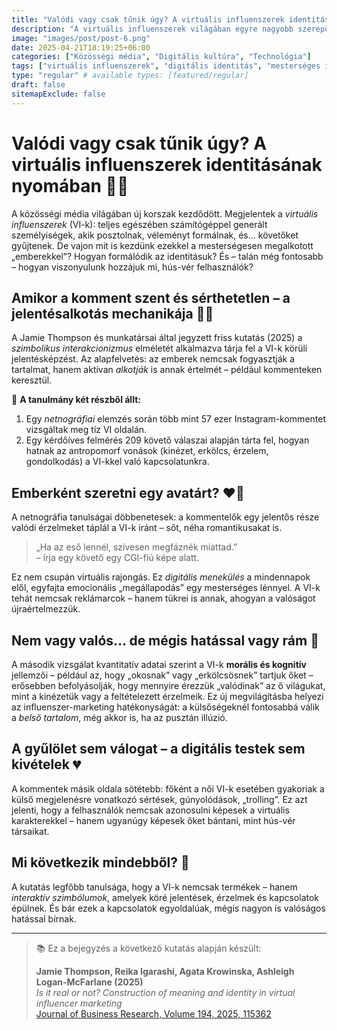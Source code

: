```yaml
---
title: "Valódi vagy csak tűnik úgy? A virtuális influenszerek identitásának nyomában"
description: "A virtuális influenszerek világában egyre nagyobb szerepük van a digitális személyiségeknek, akik képesek kapcsolatot építeni a közönséggel. De mit jelent mindez az identitásuk szempontjából, és hogyan befolyásolják őket a követők?"
image: "images/post/post-6.png"
date: 2025-04-21T18:19:25+06:00
categories: ["Közösségi média", "Digitális kultúra", "Technológia"]
tags: ["virtuális influenszerek", "digitális identitás", "mesterséges intelligencia", "követők", "számítógépes generálás"]
type: "regular" # available types: [featured/regular]
draft: false
sitemapExclude: false
---
```

# Valódi vagy csak tűnik úgy? A virtuális influenszerek identitásának nyomában 🧠📱

A közösségi média világában új korszak kezdődött. Megjelentek a *virtuális influenszerek* (VI-k): teljes egészében számítógéppel generált személyiségek, akik posztolnak, véleményt formálnak, és... követőket gyűjtenek. De vajon mit is kezdünk ezekkel a mesterségesen megalkotott „emberekkel”? Hogyan formálódik az identitásuk? És – talán még fontosabb – hogyan viszonyulunk hozzájuk mi, hús-vér felhasználók?

## Amikor a komment szent és sérthetetlen – a jelentésalkotás mechanikája 💬🧩

A Jamie Thompson és munkatársai által jegyzett friss kutatás (2025) a *szimbolikus interakcionizmus* elméletét alkalmazva tárja fel a VI-k körüli jelentésképzést. Az alapfelvetés: az emberek nemcsak fogyasztják a tartalmat, hanem aktívan *alkotják* is annak értelmét – például kommenteken keresztül.

🎯 **A tanulmány két részből állt:**
1. Egy *netnográfiai* elemzés során több mint 57 ezer Instagram-kommentet vizsgáltak meg tíz VI oldalán.
2. Egy kérdőíves felmérés 209 követő válaszai alapján tárta fel, hogyan hatnak az antropomorf vonások (kinézet, erkölcs, érzelem, gondolkodás) a VI-kkel való kapcsolatunkra.

## Emberként szeretni egy avatárt? ❤️🤖

A netnográfia tanulságai döbbenetesek: a kommentelők egy jelentős része valódi érzelmeket táplál a VI-k iránt – sőt, néha romantikusakat is.

> „Ha az eső lennél, szívesen megfáznék miattad.”  
> – írja egy követő egy CGI-fiú képe alatt.

Ez nem csupán virtuális rajongás. Ez *digitális menekülés* a mindennapok elől, egyfajta emocionális „megállapodás” egy mesterséges lénnyel. A VI-k tehát nemcsak reklámarcok – hanem tükrei is annak, ahogyan a valóságot újraértelmezzük.

## Nem vagy valós… de mégis hatással vagy rám 💭

A második vizsgálat kvantitatív adatai szerint a VI-k **morális és kognitív** jellemzői – például az, hogy „okosnak” vagy „erkölcsösnek” tartjuk őket – erősebben befolyásolják, hogy mennyire érezzük „valódinak” az ő világukat, mint a kinézetük vagy a feltételezett érzelmeik. Ez új megvilágításba helyezi az influenszer-marketing hatékonyságát: a külsőségeknél fontosabbá válik a *belső tartalom*, még akkor is, ha az pusztán illúzió.

## A gyűlölet sem válogat – a digitális testek sem kivételek 💔

A kommentek másik oldala sötétebb: főként a női VI-k esetében gyakoriak a külső megjelenésre vonatkozó sértések, gúnyolódások, „trolling”. Ez azt jelenti, hogy a felhasználók nemcsak azonosulni képesek a virtuális karakterekkel – hanem ugyanúgy képesek őket bántani, mint hús-vér társaikat.

## Mi következik mindebből? 🧭

A kutatás legfőbb tanulsága, hogy a VI-k nemcsak termékek – hanem *interaktív szimbólumok*, amelyek köré jelentések, érzelmek és kapcsolatok épülnek. És bár ezek a kapcsolatok egyoldalúak, mégis nagyon is valóságos hatással bírnak.

---

> 📚 Ez a bejegyzés a következő kutatás alapján készült:
>
> **Jamie Thompson, Reika Igarashi, Agata Krowinska, Ashleigh Logan-McFarlane (2025)**  
> *Is it real or not? Construction of meaning and identity in virtual influencer marketing*  
> [Journal of Business Research, Volume 194, 2025, 115362](https://doi.org/10.1016/j.jbusres.2025.115362)
